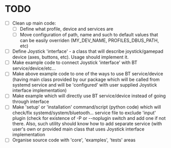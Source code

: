 # TODO

- [ ] Clean up main code:
  - [ ] Define what profile, device and services are
  - [ ] Move configuration of path, name and such to default values that can be easily overriden (MY_DEV_NAME, PROFILES_DBUS_PATH, etc)

- [ ] Define Joystick 'interface' - a class that will describe joystick/gamepad device (axes, buttons, etc). Usage should implement it.
- [ ] Make example code to connect Joystick 'interface' with BT service/device/etc...
- [ ] Make above example code to one of the ways to use BT service/device (having main class provided by our package which will be called from
      systemd service and will be 'configured' with user supplied Joystick interface implementation)
- [ ] Make example which will directly use BT service/device instead of going through interface
- [ ] Make 'setup' or 'installation' command/script (python code) which will check/fix systemd/system/bluetooth... service 
      file to exclude 'input' plugin (check for existence of -P or --noplugin switch and add one if not there. Also, such
      utility should know how to add separate service (with user's own or provided main class that uses Joystick interface implementation
- [ ] Organise source code with 'core', 'examples', 'tests' areas
